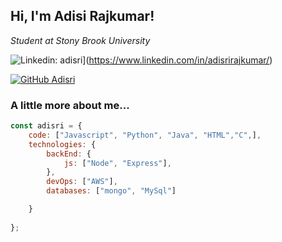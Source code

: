 <h2> Hi, I'm Adisi Rajkumar! </h2>
<p><em>Student at Stony Brook University</em></p>

![Linkedin: adisri](https://img.shields.io/badge/-adisri-blue?style=flat-square&logo=Linkedin&logoColor=white&link=https://www.linkedin.com/in/adisrirajkumar/)](https://www.linkedin.com/in/adisrirajkumar/)

[![GitHub Adisri](https://img.shields.io/github/followers/adisri?label=follow&style=social)](https://github.com/adisri03)




### A little more about me...  

```javascript
const adisri = {
    code: ["Javascript", "Python", "Java", "HTML","C",],
    technologies: {
        backEnd: {
            js: ["Node", "Express"],
        },
        devOps: ["AWS"],
        databases: ["mongo", "MySql"]

    }
    
};
```


